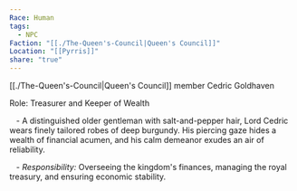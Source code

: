 ```yaml
---
Race: Human
tags:
  - NPC
Faction: "[[./The-Queen's-Council|Queen's Council]]"
Location: "[[Pyrris]]"
share: "true"
---
```


[[./The-Queen's-Council|Queen's Council]] member Cedric Goldhaven

Role: Treasurer and Keeper of Wealth

   - A distinguished older gentleman with salt-and-pepper hair, Lord Cedric wears finely tailored robes of deep burgundy. His piercing gaze hides a wealth of financial acumen, and his calm demeanor exudes an air of reliability.

   - *Responsibility:* Overseeing the kingdom's finances, managing the royal treasury, and ensuring economic stability.